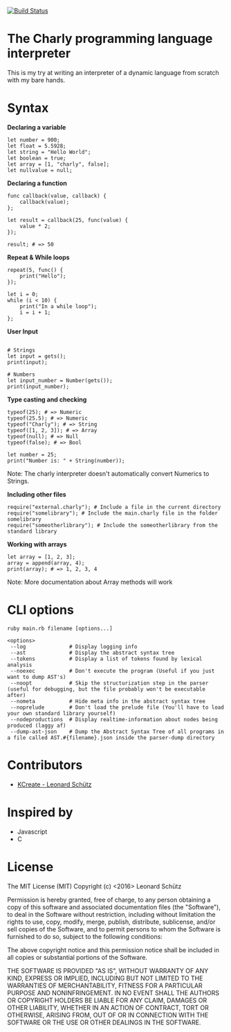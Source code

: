 [![Build Status](https://travis-ci.com/KCreate/charly-lang.svg?token=yitMwy9Lg5peiAqCZjoK&branch=master)](https://travis-ci.com/KCreate/charly-lang)

# The __Charly__ programming language interpreter

This is my try at writing an interpreter of a dynamic language from scratch with my bare hands.

# Syntax

__Declaring a variable__
```charly
let number = 900;
let float = 5.5928;
let string = "Hello World";
let boolean = true;
let array = [1, "charly", false];
let nullvalue = null;
```

__Declaring a function__
```charly
func callback(value, callback) {
    callback(value);
};

let result = callback(25, func(value) {
    value * 2;
});

result; # => 50
```

__Repeat & While loops__
```charly
repeat(5, func() {
    print("Hello");
});

let i = 0;
while (i < 10) {
    print("In a while loop");
    i = i + 1;
};
```

__User Input__
```charly

# Strings
let input = gets();
print(input);

# Numbers
let input_number = Number(gets());
print(input_number);
```

__Type casting and checking__
```charly
typeof(25); # => Numeric
typeof(25.5); # => Numeric
typeof("Charly"); # => String
typeof([1, 2, 3]); # => Array
typeof(null); # => Null
typeof(false); # => Bool

let number = 25;
print("Number is: " + String(number));
```

Note: The charly interpreter doesn't automatically convert Numerics to Strings.

__Including other files__
```charly
require("external.charly"); # Include a file in the current directory
require("somelibrary"); # Include the main.charly file in the folder somelibrary
require("someotherlibrary"); # Include the someotherlibrary from the standard library
```

__Working with arrays__
```charly
let array = [1, 2, 3];
array = append(array, 4);
print(array); # => 1, 2, 3, 4
```

Note: More documentation about Array methods will work

# CLI options
```
ruby main.rb filename [options...]

<options>
 --log              # Display logging info
 --ast              # Display the abstract syntax tree
 --tokens           # Display a list of tokens found by lexical analysis
 --noexec           # Don't execute the program (Useful if you just want to dump AST's)
 --noopt            # Skip the structurization step in the parser (useful for debugging, but the file probably won't be executable after)
 --nometa           # Hide meta info in the abstract syntax tree
 --noprelude        # Don't load the prelude file (You'll have to load your own standard library yourself)
 --nodeproductions  # Display realtime-information about nodes being produced (laggy af)
 --dump-ast-json    # Dump the Abstract Syntax Tree of all programs in a file called AST.#{filename}.json inside the parser-dump directory
```

# Contributors
- [KCreate - Leonard Schütz](https://github.com/KCreate)

# Inspired by
- Javascript
- C

# License
The MIT License (MIT)
Copyright (c) <2016> Leonard Schütz

Permission is hereby granted, free of charge, to any person obtaining a copy of this software and associated documentation files (the "Software"), to deal in the Software without restriction, including without limitation the rights to use, copy, modify, merge, publish, distribute, sublicense, and/or sell copies of the Software, and to permit persons to whom the Software is furnished to do so, subject to the following conditions:

The above copyright notice and this permission notice shall be included in all copies or substantial portions of the Software.

THE SOFTWARE IS PROVIDED "AS IS", WITHOUT WARRANTY OF ANY KIND, EXPRESS OR IMPLIED, INCLUDING BUT NOT LIMITED TO THE WARRANTIES OF MERCHANTABILITY, FITNESS FOR A PARTICULAR PURPOSE AND NONINFRINGEMENT. IN NO EVENT SHALL THE AUTHORS OR COPYRIGHT HOLDERS BE LIABLE FOR ANY CLAIM, DAMAGES OR OTHER LIABILITY, WHETHER IN AN ACTION OF CONTRACT, TORT OR OTHERWISE, ARISING FROM, OUT OF OR IN CONNECTION WITH THE SOFTWARE OR THE USE OR OTHER DEALINGS IN THE SOFTWARE.
